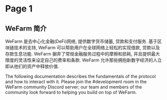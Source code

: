 # Page 1

## WeFarm 简介

WeFarm 是去中心化金融(DeFi)网络, 提供数字货币储蓄, 贷款和支付服务. 基于区块链技术的支持, WeFarm 可以帮助用户在全球网络上轻松的实现借款, 贷款以及存款生息功能. WeFarm 摒弃了常规金融服务过程中的摩擦和损耗, 并且提供最大限度的灵活性来设定自己的费率和条款. WeFarm 允许那些拥抱新数字经济的人立即从他们的资产中释放价值.

The following documentation describes the fundamentals of the protocol and how to interact with it. Please join the #development room in the WeFarm community Discord server; our team and members of the community look forward to helping you build on top of WeFarm.
